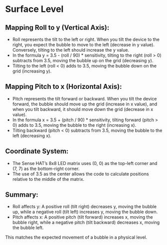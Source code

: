 # Surface Level

## Mapping Roll to y (Vertical Axis):

- Roll represents the tilt to the left or right. When you tilt the device to the right, you expect the bubble to move to the left (decrease in y value). Conversely, tilting to the left should increase the y value.
- In the formula y = 3.5 - (roll / 90) * sensitivity, tilting to the right (roll > 0) subtracts from 3.5, moving the bubble up on the grid (decreasing y).
- Tilting to the left (roll < 0) adds to 3.5, moving the bubble down on the grid (increasing y).

## Mapping Pitch to x (Horizontal Axis):

- Pitch represents the tilt forward or backward. When you tilt the device forward, the bubble should move up the grid (increase in x value), and when you tilt backward, it should move down the grid (decrease in x value).
- In the formula x = 3.5 + (pitch / 90) * sensitivity, tilting forward (pitch > 0) adds to 3.5, moving the bubble to the right (increasing x).
- Tilting backward (pitch < 0) subtracts from 3.5, moving the bubble to the left (decreasing x).

## Coordinate System:

- The Sense HAT’s 8x8 LED matrix uses (0, 0) as the top-left corner and (7, 7) as the bottom-right corner.
- The use of 3.5 as the center allows the code to calculate positions relative to the middle of the matrix.

## Summary:

- Roll affects y: A positive roll (tilt right) decreases y, moving the bubble up, while a negative roll (tilt left) increases y, moving the bubble down.
- Pitch affects x: A positive pitch (tilt forward) increases x, moving the bubble right, while a negative pitch (tilt backward) decreases x, moving the bubble left.

This matches the expected movement of a bubble in a physical level.
